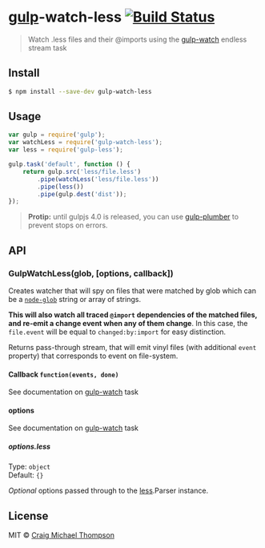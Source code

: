 # [gulp](http://gulpjs.com)-watch-less [![Build Status](https://travis-ci.org/Craga89/gulp-watch-less.svg?branch=master)](https://travis-ci.org/Craga89/gulp-watch-less)

> Watch .less files and their @imports using the [gulp-watch](https://github.com/floatdrop/gulp-watch) endless stream task

## Install

```sh
$ npm install --save-dev gulp-watch-less
```


## Usage

```js
var gulp = require('gulp');
var watchLess = require('gulp-watch-less');
var less = require('gulp-less');

gulp.task('default', function () {
	return gulp.src('less/file.less')
		.pipe(watchLess('less/file.less'))
		.pipe(less())
		.pipe(gulp.dest('dist'));
});
```

> __Protip:__ until gulpjs 4.0 is released, you can use [gulp-plumber](https://github.com/floatdrop/gulp-plumber) to prevent stops on errors.


## API

### GulpWatchLess(glob, [options, callback])

Creates watcher that will spy on files that were matched by glob which can be a [`node-glob`](https://github.com/isaacs/node-glob) string or array of strings.

**This will also watch all traced `@import` dependencies of the matched files, and re-emit a change event when any of them change**.
In this case, the `file.event` will be equal to `changed:by:import` for easy distinction.

Returns pass-through stream, that will emit vinyl files (with additional `event` property) that corresponds to event on file-system.

#### Callback `function(events, done)`

See documentation on [gulp-watch](https://github.com/floatdrop/gulp-watch) task

#### options

See documentation on [gulp-watch](https://github.com/floatdrop/gulp-watch) task

##### options.less

Type: `object`  
Default: `{}`

*Optional* options passed through to the [less](https://github.com/less/less.js).Parser instance.

## License

MIT &copy; [Craig Michael Thompson](https://github.com/Craga89)
